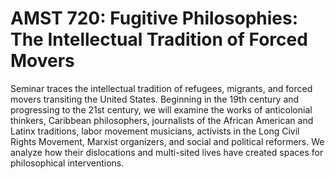 # AMST 720: Fugitive Philosophies: The Intellectual Tradition of Forced Movers

Seminar traces the intellectual tradition of refugees, migrants, and forced movers transiting the United States. Beginning in the 19th century and progressing to the 21st century, we will examine the works of anticolonial thinkers, Caribbean philosophers, journalists of the African American and Latinx traditions, labor movement musicians, activists in the Long Civil Rights Movement, Marxist organizers, and social and political reformers. We analyze how their dislocations and multi-sited lives have created spaces for philosophical interventions.